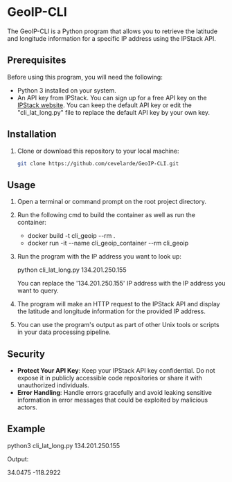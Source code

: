 # GeoIP-CLI

The GeoIP-CLI is a Python program that allows you to retrieve the latitude and longitude information for a specific IP address using the IPStack API.

## Prerequisites

Before using this program, you will need the following:

- Python 3 installed on your system.
- An API key from IPStack. You can sign up for a free API key on the [IPStack website](https://ipstack.com/). You can keep the default API key or edit the "cli_lat_long.py" file to replace the default API key by your own key.

## Installation

1. Clone or download this repository to your local machine:

   ```bash
   git clone https://github.com/cevelarde/GeoIP-CLI.git

## Usage

1. Open a terminal or command prompt on the root project directory.

2. Run the following cmd to build the container as well as run the container:
   - docker build -t cli_geoip --rm .
   - docker run -it --name cli_geoip_container --rm cli_geoip

3. Run the program with the IP address you want to look up:

   python cli_lat_long.py 134.201.250.155

   You can replace the '134.201.250.155' IP address with the IP address you want to query.

4. The program will make an HTTP request to the IPStack API and display the latitude and longitude information for the provided IP address.

5. You can use the program's output as part of other Unix tools or scripts in your data processing pipeline.

## Security

- **Protect Your API Key**: Keep your IPStack API key confidential. Do not expose it in publicly accessible code repositories or share it with unauthorized individuals.
- **Error Handling**: Handle errors gracefully and avoid leaking sensitive information in error messages that could be exploited by malicious actors.

## Example

python3 cli_lat_long.py 134.201.250.155

Output:

34.0475 -118.2922
